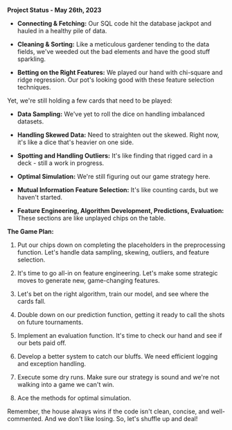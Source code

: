 **Project Status - May 26th, 2023**

- **Connecting & Fetching:** Our SQL code hit the database jackpot and hauled in a healthy pile of data. 

- **Cleaning & Sorting:** Like a meticulous gardener tending to the data fields, we've weeded out the bad elements and have the good stuff sparkling.

- **Betting on the Right Features:** We played our hand with chi-square and ridge regression. Our pot's looking good with these feature selection techniques.

Yet, we're still holding a few cards that need to be played:

- **Data Sampling:** We've yet to roll the dice on handling imbalanced datasets.

- **Handling Skewed Data:** Need to straighten out the skewed. Right now, it's like a dice that's heavier on one side.

- **Spotting and Handling Outliers:** It's like finding that rigged card in a deck - still a work in progress.

- **Optimal Simulation:** We're still figuring out our game strategy here.

- **Mutual Information Feature Selection:** It's like counting cards, but we haven't started.

- **Feature Engineering, Algorithm Development, Predictions, Evaluation:** These sections are like unplayed chips on the table.

**The Game Plan:**

1. Put our chips down on completing the placeholders in the preprocessing function. Let's handle data sampling, skewing, outliers, and feature selection.

2. It's time to go all-in on feature engineering. Let's make some strategic moves to generate new, game-changing features.

3. Let's bet on the right algorithm, train our model, and see where the cards fall.

4. Double down on our prediction function, getting it ready to call the shots on future tournaments.

5. Implement an evaluation function. It's time to check our hand and see if our bets paid off.

6. Develop a better system to catch our bluffs. We need efficient logging and exception handling.

7. Execute some dry runs. Make sure our strategy is sound and we're not walking into a game we can't win.

8. Ace the methods for optimal simulation. 

Remember, the house always wins if the code isn't clean, concise, and well-commented. And we don't like losing. So, let's shuffle up and deal!